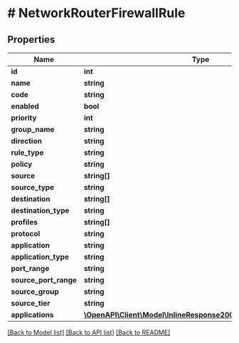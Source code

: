 # # NetworkRouterFirewallRule

## Properties

Name | Type | Description | Notes
------------ | ------------- | ------------- | -------------
**id** | **int** |  | [optional]
**name** | **string** |  | [optional]
**code** | **string** |  | [optional]
**enabled** | **bool** |  | [optional]
**priority** | **int** |  | [optional]
**group_name** | **string** |  | [optional]
**direction** | **string** |  | [optional]
**rule_type** | **string** |  | [optional]
**policy** | **string** |  | [optional]
**source** | **string[]** |  | [optional]
**source_type** | **string** |  | [optional]
**destination** | **string[]** |  | [optional]
**destination_type** | **string** |  | [optional]
**profiles** | **string[]** |  | [optional]
**protocol** | **string** |  | [optional]
**application** | **string** |  | [optional]
**application_type** | **string** |  | [optional]
**port_range** | **string** |  | [optional]
**source_port_range** | **string** |  | [optional]
**source_group** | **string** |  | [optional]
**source_tier** | **string** |  | [optional]
**applications** | [**\OpenAPI\Client\Model\InlineResponse20040AppDeployInstance[]**](InlineResponse20040AppDeployInstance.md) |  | [optional]

[[Back to Model list]](../../README.md#models) [[Back to API list]](../../README.md#endpoints) [[Back to README]](../../README.md)
